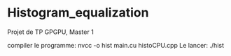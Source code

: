 # Histogram_equalization
Projet de TP GPGPU, Master 1


compiler le programme:
nvcc -o hist main.cu histoCPU.cpp
Le lancer:
./hist